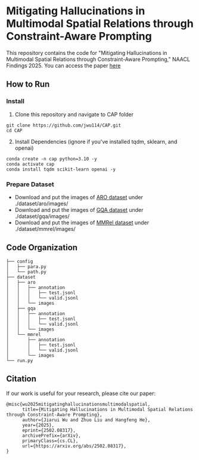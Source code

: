 # Mitigating Hallucinations in Multimodal Spatial Relations through Constraint-Aware Prompting
This repository contains the code for "Mitigating Hallucinations in Multimodal Spatial Relations through Constraint-Aware Prompting," NAACL Findings 2025. You can access the paper <a href="https://arxiv.org/abs/2502.08317" target="_blank">here<a> 

## How to Run
### Install
1. Clone this repository and navigate to CAP folder
```
git clone https://github.com/jwu114/CAP.git
cd CAP
```
2. Install Dependencies (ignore if you've installed tqdm, sklearn, and openai)
```
conda create -n cap python=3.10 -y
conda activate cap
conda install tqdm scikit-learn openai -y
```
### Prepare Dataset
- Download and put the images of <a href="https://github.com/mertyg/vision-language-models-are-bows" target="_blank">ARO dataset<a> under ./dataset/aro/images/
- Download and put the images of <a href="https://cs.stanford.edu/people/dorarad/gqa/download.html" target="_blank">GQA dataset<a> under ./dataset/gqa/images/
- Download and put the images of <a href="https://github.com/niejiahao1998/MMRel" target="_blank">MMRel dataset<a> under ./dataset/mmrel/images/

## Code Organization
```
├── config
│   ├── para.py
│   └── path.py
├── dataset
│   ├── aro
│   │   ├── annotation
│   │   │   ├── test.jsonl
│   │   │   └── valid.jsonl
│   │   └── images
│   ├── gqa
│   │   ├── annotation
│   │   │   ├── test.jsonl
│   │   │   └── valid.jsonl
│   │   └── images
│   └── mmrel
│       ├── annotation
│       │   ├── test.jsonl
│       │   └── valid.jsonl
│       └── images       
└── run.py
```

## Citation
If our work is useful for your research, please cite our paper:
```
@misc{wu2025mitigatinghallucinationsmultimodalspatial,
      title={Mitigating Hallucinations in Multimodal Spatial Relations through Constraint-Aware Prompting}, 
      author={Jiarui Wu and Zhuo Liu and Hangfeng He},
      year={2025},
      eprint={2502.08317},
      archivePrefix={arXiv},
      primaryClass={cs.CL},
      url={https://arxiv.org/abs/2502.08317}, 
}
```
